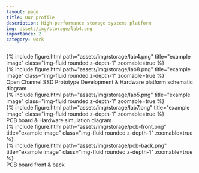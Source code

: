 ```yaml
---
layout: page
title: Our profile
description: High-performance storage systems platform
img: assets/img/storage/lab4.png
importance: 2
category: work
---
```


<!-- {%- include improve.html -%} -->

<div class="row">
    <div class="col-sm mt-3 mt-md-0">
        {% include figure.html path="assets/img/storage/lab4.png" title="example image" class="img-fluid rounded z-depth-1" zoomable=true %}
    </div>
    <div class="col-sm mt-3 mt-md-0">
        {% include figure.html path="assets/img/storage/lab8.png" title="example image" class="img-fluid rounded z-depth-1" zoomable=true %}
    </div>
</div>
<div class="caption">
    Open Channel SSD Prototype Development & Hardware platform schematic diagram
</div>

<div class="row">
    <div class="col-sm mt-3 mt-md-0">
        {% include figure.html path="assets/img/storage/lab5.png" title="example image" class="img-fluid rounded z-depth-1" zoomable=true %}
    </div>
    <div class="col-sm mt-3 mt-md-0">
        {% include figure.html path="assets/img/storage/lab7.png" title="example image" class="img-fluid rounded z-depth-1" zoomable=true %}
    </div>
</div>
<div class="caption">
    PCB board & Hardware simulation diagram
</div>

<div class="row">
    <div class="col-sm mt-3 mt-md-0">
        {% include figure.html path="assets/img/storage/pcb-front.png" title="example image" class="img-fluid rounded z-depth-1" zoomable=true %}
    </div>
    <div class="col-sm mt-3 mt-md-0">
        {% include figure.html path="assets/img/storage/pcb-back.png" title="example image" class="img-fluid rounded z-depth-1" zoomable=true %}
    </div>
</div>
<div class="caption">
    PCB board front & back
</div>
